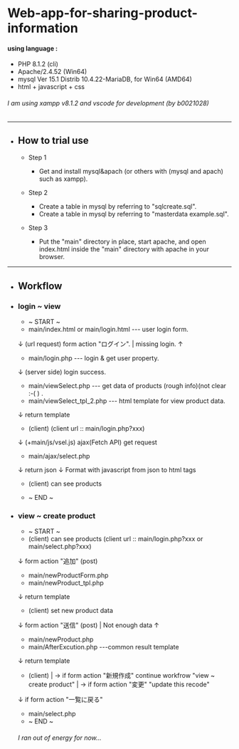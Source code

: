 # Web-app-for-sharing-product-information
#### using language :
  - PHP 8.1.2 (cli)
  - Apache/2.4.52 (Win64)
  - mysql  Ver 15.1 Distrib 10.4.22-MariaDB, for Win64 (AMD64)
  - html + javascript + css
###### I am using xampp v8.1.2 and vscode for development (by b0021028)
----
- ## How to trial use
  - Step 1
    - Get and install mysql&apach (or others with (mysql and apach) such as xampp).
  
  - Step 2
    - Create a table in mysql by referring to  "sqlcreate.sql".
    - Create a table in mysql by referring to "masterdata example.sql".
  
  - Step 3
    - Put the "main" directory in place, start apache, and open index.html inside the "main" directory with apache in your browser.

---
- ## Workflow
- ### login ~ view 
  - ~ START ~ 
  - main/index.html or main/login.html
   --- user login form.
   
   &#8595; (url request) form action "ログイン". | missing login. &#8593; 
  - main/login.php
  --- login & get user property.
 
  &#8595; (server side)  login success.
  - main/viewSelect.php
  --- get data of products (rough info)(not clear :-( ) .
  - main/viewSelect_tpl_2.php
  --- html template for view product data.
  
  &#8595; return template
  - (client) (client url :: main/login.php?xxx)

  &#8595;  (+main/js/vsel.js) ajax(Fetch API) get request
  - main/ajax/select.php

  &#8595; return json
  &#8595; Format with javascript from json to html tags
  - (client) can see products

  - ~ END ~

- ### view ~ create product 
  - ~ START ~ 
  -    (client) can see products
   (client url :: main/login.php?xxx or main/select.php?xxx)

  &#8595; form action "追加" (post)
  - main/newProductForm.php
  - main/newProduct_tpl.php

  &#8595; return template
  - (client) set new product data

  &#8595; form action "送信" (post) | Not enough data &#8593;
  - main/newProduct.php
  - main/AfterExcution.php
  ---common result template

  &#8595; return template
  - (client)
    \| -> if form action "新規作成" continue workfrow "view ~ create product" 
    \| -> if form action "変更" "update this recode" 

  &#8595; if form action "一覧に戻る"
  - main/select.php
  - ~ END ~


  ###### I ran out of energy for now...
